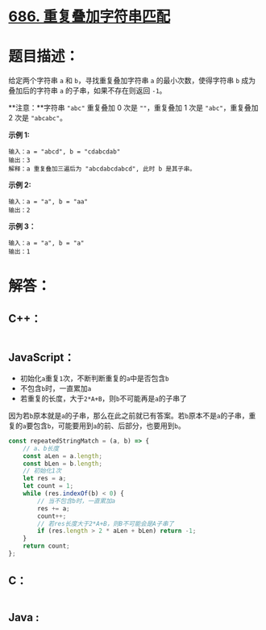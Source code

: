 # [686. 重复叠加字符串匹配](https://leetcode-cn.com/problems/repeated-string-match/)

# 题目描述：

给定两个字符串 `a` 和 `b`，寻找重复叠加字符串 `a` 的最小次数，使得字符串 `b` 成为叠加后的字符串 `a` 的子串，如果不存在则返回 `-1`。

**注意：**字符串 `"abc"` 重复叠加 0 次是 `""`，重复叠加 1 次是 `"abc"`，重复叠加 2 次是 `"abcabc"`。



**示例 1:**

```
输入：a = "abcd", b = "cdabcdab"
输出：3
解释：a 重复叠加三遍后为 "abcdabcdabcd", 此时 b 是其子串。
```

 **示例 2:**

```
输入：a = "a", b = "aa"
输出：2
```

**示例 3：**

```
输入：a = "a", b = "a"
输出：1
```



# 解答：

## C++：

```cpp

```

## JavaScript：

- 初始化`a`重复`1`次，不断判断重复的`a`中是否包含`b`
- 不包含`b`时，一直累加`a`
- 若重复的长度，大于`2*A+B`，则`b`不可能再是`a`的子串了

因为若`b`原本就是`a`的子串，那么在此之前就已有答案。若`b`原本不是`a`的子串，重复的`a`要包含`b`，可能要用到`a`的前、后部分，也要用到`b`。

```javascript
const repeatedStringMatch = (a, b) => {
    // a、b长度
    const aLen = a.length;
    const bLen = b.length;
    // 初始化1次
    let res = a;
    let count = 1;
    while (res.indexOf(b) < 0) {
        // 当不包含b时，一直累加a
        res += a;
        count++;
        // 若res长度大于2*A+B，则B不可能会是A子串了
        if (res.length > 2 * aLen + bLen) return -1;
    }
    return count;
};
```

## C：

```c

```

## Java :

```java

```

